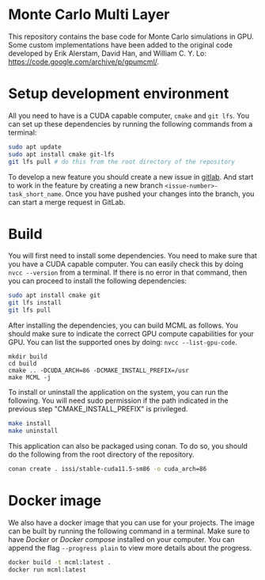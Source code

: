 # Monte Carlo Multi Layer

This repository contains the base code for Monte Carlo simulations in GPU. Some custom implementations have been added
to the original code developed by Erik Alerstam, David Han, and William C. Y. Lo: https://code.google.com/archive/p/gpumcml/.

# Setup development environment
All you need to have is a CUDA capable computer, `cmake` and `git lfs`. You can set up these dependencies by running
the following commands from a terminal:

```bash
sudo apt update
sudo apt install cmake git-lfs
git lfs pull # do this from the root directory of the repository
```

To develop a new feature you should create a new issue in [gitlab](https://git.dkfz.de/imsy/issi/mcmlgpu/-/issues). And
start to work in the feature by creating a new branch `<issue-number>-task_short_name`. Once
you have pushed your changes into the branch, you can start a merge request in GitLab.

# Build
You will first need to install some dependencies. You need to make sure that you have a CUDA capable computer.
You can easily check this by doing `nvcc --version` from a terminal. If there is no error in that command, then you can
proceed to install the following dependencies:

```bash
sudo apt install cmake git
git lfs install
git lfs pull
```

After installing the dependencies, you can build MCML as follows.
You should make sure to indicate the correct GPU compute capabilities for your GPU.
You can list the supported ones by doing: `nvcc --list-gpu-code`.

```lang=bash
mkdir build
cd build
cmake .. -DCUDA_ARCH=86 -DCMAKE_INSTALL_PREFIX=/usr
make MCML -j
```

To install or uninstall the application on the system, you can run the following.
You will need sudo permission if the path indicated in the previous step "CMAKE_INSTALL_PREFIX" is privileged.
````bash
make install
make uninstall
````

This application can also be packaged using conan. To do so, you should do the following from the root directory
of the repository.

```bash
conan create . issi/stable-cuda11.5-sm86 -o cuda_arch=86
```

# Docker image
We also have a docker image that you can use for your projects. The image can be built by running the following command
in a terminal. Make sure to have _Docker_ or _Docker compose_ installed on your computer. You can append the flag
`--progress plain` to view more details about the progress.

```bash
docker build -t mcml:latest .
docker run mcml:latest
```
